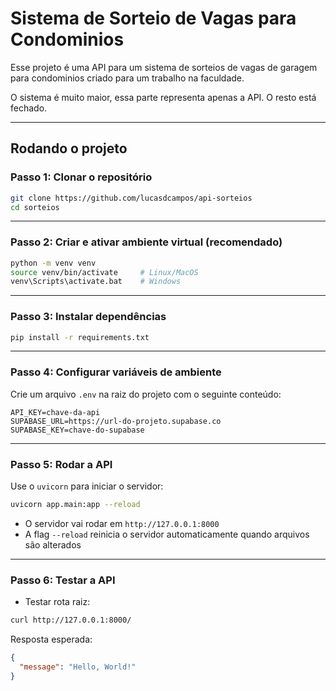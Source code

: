 # Sistema de Sorteio de Vagas para Condominios

Esse projeto é uma API para um sistema de sorteios de vagas de garagem para condominios criado para um trabalho na faculdade.

O sistema é muito maior, essa parte representa apenas a API. O resto está fechado.

---

## Rodando o projeto

### Passo 1: Clonar o repositório

```bash
git clone https://github.com/lucasdcampos/api-sorteios
cd sorteios
```

---

### Passo 2: Criar e ativar ambiente virtual (recomendado)

```bash
python -m venv venv
source venv/bin/activate     # Linux/MacOS
venv\Scripts\activate.bat    # Windows
```

---

### Passo 3: Instalar dependências

```bash
pip install -r requirements.txt
```

---

### Passo 4: Configurar variáveis de ambiente

Crie um arquivo `.env` na raiz do projeto com o seguinte conteúdo:

```
API_KEY=chave-da-api
SUPABASE_URL=https://url-do-projeto.supabase.co
SUPABASE_KEY=chave-do-supabase
```

---

### Passo 5: Rodar a API

Use o `uvicorn` para iniciar o servidor:

```bash
uvicorn app.main:app --reload
```

- O servidor vai rodar em `http://127.0.0.1:8000`
- A flag `--reload` reinicia o servidor automaticamente quando arquivos são alterados

---

### Passo 6: Testar a API

- Testar rota raiz:

```bash
curl http://127.0.0.1:8000/
```

Resposta esperada:

```json
{
  "message": "Hello, World!"
}
```
